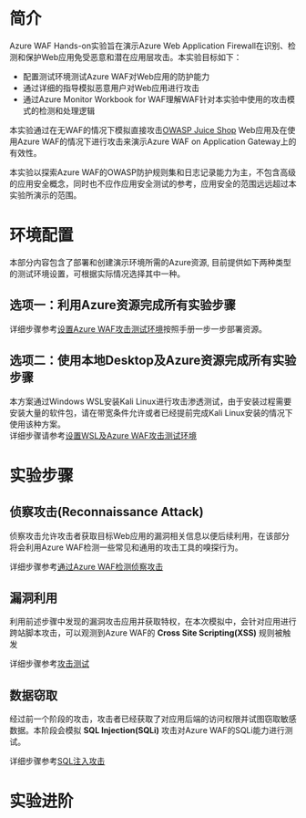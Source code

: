 # 简介  
Azure WAF Hands-on实验旨在演示Azure Web Application Firewall在识别、检测和保护Web应用免受恶意和潜在应用层攻击。本实验目标如下：  

* 配置测试环境测试Azure WAF对Web应用的防护能力  
* 通过详细的指导模拟恶意用户对Web应用进行攻击
* 通过Azure Monitor Workbook for WAF理解WAF针对本实验中使用的攻击模式的检测和处理逻辑  

本实验通过在无WAF的情况下模拟直接攻击[OWASP Juice Shop](https://owasp.org/www-project-juice-shop/) Web应用及在使用Azure WAF的情况下进行攻击来演示Azure WAF on Application Gateway上的有效性。

本实验以探索Azure WAF的OWASP防护规则集和日志记录能力为主，不包含高级的应用安全概念，同时也不应作应用安全测试的参考，应用安全的范围远远超过本实验所演示的范围。  


# 环境配置   
本部分内容包含了部署和创建演示环境所需的Azure资源, 目前提供如下两种类型的测试环境设置，可根据实际情况选择其中一种。  

## 选项一：利用Azure资源完成所有实验步骤
详细步骤参考[设置Azure WAF攻击测试环境](./Lab-Environment-VM-WSL.md)按照手册一步一步部署资源。     


## 选项二：使用本地Desktop及Azure资源完成所有实验步骤 
本方案通过Windows WSL安装Kali Linux进行攻击渗透测试，由于安装过程需要安装大量的软件包，请在带宽条件允许或者已经提前完成Kali Linux安装的情况下使用该种方案。  
详细步骤请参考[设置WSL及Azure WAF攻击测试环境](./Lab-Environment-Local-WSL.md)

# 实验步骤
## 侦察攻击(Reconnaissance Attack)
侦察攻击允许攻击者获取目标Web应用的漏洞相关信息以便后续利用，在该部分将会利用Azure WAF检测一些常见和通用的攻击工具的嗅探行为。  

详细步骤参考[通过Azure WAF检测侦察攻击](./Lab-Reconnaissance.md)

## 漏洞利用  
利用前述步骤中发现的漏洞攻击应用并获取特权，在本次模拟中，会针对应用进行跨站脚本攻击，可以观测到Azure WAF的 **Cross Site Scripting(XSS)** 规则被触发 

详细步骤参考[攻击测试](./Lab-Attack.md)

## 数据窃取  
经过前一个阶段的攻击，攻击者已经获取了对应用后端的访问权限并试图窃取敏感数据。本阶段会模拟 **SQL Injection(SQLi)** 攻击对Azure WAF的SQLi能力进行测试。  

详细步骤参考[SQL注入攻击](./Lab-Data-Exfiltration.md)

# 实验进阶
